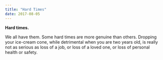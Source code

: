 ```yaml
---
title: "Hard Times"
date: 2017-08-05
--- 
```

**Hard times.**

We all have them. Some hard times are more genuine than others. Dropping your ice-cream cone, while detrimental when you are two years old, is really not as serious as loss of a job, or loss of a loved one, or loss of personal health or safety. 

